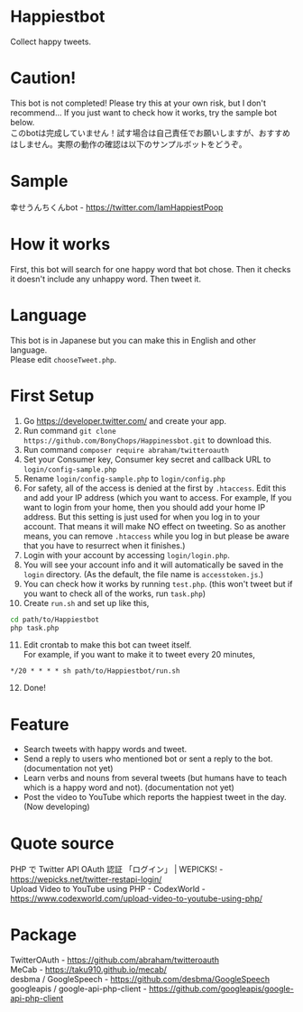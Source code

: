 # Happiestbot
Collect happy tweets.

# Caution!
This bot is not completed! Please try this at your own risk, but I don't recommend... If you just want to check how it works, try the sample bot below.  
このbotは完成していません！試す場合は自己責任でお願いしますが、おすすめはしません。実際の動作の確認は以下のサンプルボットをどうぞ。

# Sample
幸せうんちくんbot - https://twitter.com/IamHappiestPoop

# How it works
First, this bot will search for one happy word that bot chose. Then it checks it doesn't include any unhappy word. Then tweet it.

# Language
This bot is in Japanese but you can make this in English and other language.  
Please edit `chooseTweet.php`.


# First Setup
1. Go https://developer.twitter.com/ and create your app.
1. Run command `git clone https://github.com/BonyChops/Happinessbot.git` to download this.
1. Run command `composer require abraham/twitteroauth`
1. Set your Consumer key, Consumer key secret and callback URL to `login/config-sample.php`
1. Rename `login/config-sample.php` to `login/config.php`
1. For safety, all of the access is denied at the first by `.htaccess`. Edit this and add your IP address (which you want to access. For example, If you want to login from your home, then you should add your home IP address. But this setting is just used for when you log in to your account. That means it will make NO effect on tweeting. So as another means, you can remove `.htaccess` while you log in but please be aware that you have to  resurrect when it finishes.)
1. Login with your account by accessing `login/login.php`.
1. You will see your account info and it will automatically be saved in the `login` directory.  (As the default, the file name is `accesstoken.js`.)
1. You can check how it works by running `test.php`. (this won't tweet but if you want to check all of the works, run `task.php`)
1. Create `run.sh` and set up like this,  
```sh:run.sh
cd path/to/Happiestbot  
php task.php
```
11. Edit crontab to make this bot can tweet itself.  
For example, if you want to make it to tweet every 20 minutes,
```
*/20 * * * * sh path/to/Happiestbot/run.sh
```
12. Done!
# Feature
- Search tweets with happy words and tweet.
- Send a reply to users who mentioned bot or sent a reply to the bot. (documentation not yet)
- Learn verbs and nouns from several tweets (but humans have to teach which is a happy word and not). (documentation not yet)
- Post the video to YouTube which reports the happiest tweet in the day. (Now developing)

# Quote source
PHP で Twitter API OAuth 認証 「ログイン」 | WEPICKS! - https://wepicks.net/twitter-restapi-login/  
Upload Video to YouTube using PHP - CodexWorld - https://www.codexworld.com/upload-video-to-youtube-using-php/

# Package
TwitterOAuth - https://github.com/abraham/twitteroauth  
MeCab - https://taku910.github.io/mecab/  
desbma / GoogleSpeech - https://github.com/desbma/GoogleSpeech  
googleapis / google-api-php-client - https://github.com/googleapis/google-api-php-client